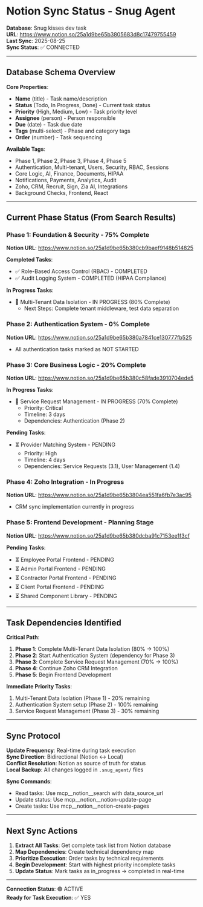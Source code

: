 # Notion Sync Status - Snug Agent

**Database**: Snug kisses dev task  
**URL**: https://www.notion.so/25a1d9be65b3805683d8c17479755459  
**Last Sync**: 2025-08-25  
**Sync Status**: ✅ CONNECTED

---

## Database Schema Overview

**Core Properties**:
- **Name** (title) - Task name/description
- **Status** (Todo, In Progress, Done) - Current task status
- **Priority** (High, Medium, Low) - Task priority level
- **Assignee** (person) - Person responsible
- **Due** (date) - Task due date
- **Tags** (multi-select) - Phase and category tags
- **Order** (number) - Task sequencing

**Available Tags**:
- Phase 1, Phase 2, Phase 3, Phase 4, Phase 5
- Authentication, Multi-tenant, Users, Security, RBAC, Sessions
- Core Logic, AI, Finance, Documents, HIPAA
- Notifications, Payments, Analytics, Audit
- Zoho, CRM, Recruit, Sign, Zia AI, Integrations
- Background Checks, Frontend, React

---

## Current Phase Status (From Search Results)

### Phase 1: Foundation & Security - 75% Complete
**Notion URL**: https://www.notion.so/25a1d9be65b380cb9baef9148b514825

**Completed Tasks**:
- ✅ Role-Based Access Control (RBAC) - COMPLETED
- ✅ Audit Logging System - COMPLETED (HIPAA Compliance)

**In Progress Tasks**:  
- 🔄 Multi-Tenant Data Isolation - IN PROGRESS (80% Complete)
  - Next Steps: Complete tenant middleware, test data separation

### Phase 2: Authentication System - 0% Complete  
**Notion URL**: https://www.notion.so/25a1d9be65b380a7841ce130777fb525
- All authentication tasks marked as NOT STARTED

### Phase 3: Core Business Logic - 20% Complete
**Notion URL**: https://www.notion.so/25a1d9be65b380c58fade3910704ede5  

**In Progress Tasks**:
- 🔄 Service Request Management - IN PROGRESS (70% Complete)
  - Priority: Critical
  - Timeline: 3 days
  - Dependencies: Authentication (Phase 2)

**Pending Tasks**:
- ⏳ Provider Matching System - PENDING
  - Priority: High  
  - Timeline: 4 days
  - Dependencies: Service Requests (3.1), User Management (1.4)

### Phase 4: Zoho Integration - In Progress
**Notion URL**: https://www.notion.so/25a1d9be65b3804ea551fa6fb7e3ac95
- CRM sync implementation currently in progress

### Phase 5: Frontend Development - Planning Stage  
**Notion URL**: https://www.notion.so/25a1d9be65b380dcba91c7153ee1f3cf

**Pending Tasks**:
- ⏳ Employee Portal Frontend - PENDING
- ⏳ Admin Portal Frontend - PENDING  
- ⏳ Contractor Portal Frontend - PENDING
- ⏳ Client Portal Frontend - PENDING
- ⏳ Shared Component Library - PENDING

---

## Task Dependencies Identified

**Critical Path**:
1. **Phase 1**: Complete Multi-Tenant Data Isolation (80% → 100%)
2. **Phase 2**: Start Authentication System (dependency for Phase 3)
3. **Phase 3**: Complete Service Request Management (70% → 100%)  
4. **Phase 4**: Continue Zoho CRM Integration
5. **Phase 5**: Begin Frontend Development

**Immediate Priority Tasks**:
1. Multi-Tenant Data Isolation (Phase 1) - 20% remaining
2. Authentication System setup (Phase 2) - 100% remaining
3. Service Request Management (Phase 3) - 30% remaining

---

## Sync Protocol

**Update Frequency**: Real-time during task execution  
**Sync Direction**: Bidirectional (Notion ↔ Local)  
**Conflict Resolution**: Notion as source of truth for status  
**Local Backup**: All changes logged in `.snug_agent/` files

**Sync Commands**:
- Read tasks: Use mcp__notion__search with data_source_url
- Update status: Use mcp__notion__notion-update-page  
- Create tasks: Use mcp__notion__notion-create-pages

---

## Next Sync Actions

1. **Extract All Tasks**: Get complete task list from Notion database
2. **Map Dependencies**: Create technical dependency map
3. **Prioritize Execution**: Order tasks by technical requirements  
4. **Begin Development**: Start with highest priority incomplete tasks
5. **Update Status**: Mark tasks as in_progress → completed in real-time

---

**Connection Status**: 🟢 ACTIVE  
**Ready for Task Execution**: ✅ YES